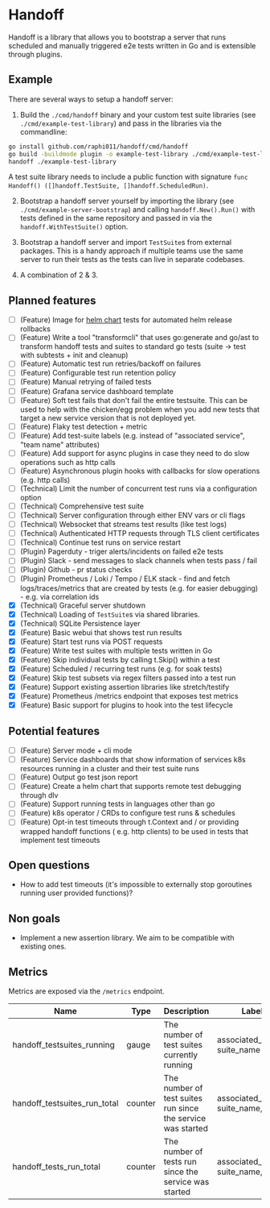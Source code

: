 # Handoff

Handoff is a library that allows you to bootstrap a server that runs scheduled and manually triggered e2e tests written in Go and is extensible through plugins.

## Example

There are several ways to setup a handoff server: 

1. Build the `./cmd/handoff` binary and your custom test suite libraries (see `./cmd/example-test-library`) and pass in the libraries via the commandline:

```sh
go install github.com/raphi011/handoff/cmd/handoff
go build -buildmode plugin -o example-test-library ./cmd/example-test-library
handoff ./example-test-library
```

A test suite library needs to include a public function with signature `func Handoff() ([]handoff.TestSuite, []handoff.ScheduledRun)`.

2. Bootstrap a handoff server yourself by importing the library (see `./cmd/example-server-bootstrap`) and calling `handoff.New().Run()` with tests 
defined in the same repository and passed in via the `handoff.WithTestSuite()` option.

3. Bootstrap a handoff server and import `TestSuite`s from external packages. This is a handy approach if multiple teams use the same server to run their tests as the tests can live in separate codebases.

4. A combination of 2 & 3.

## Planned features

- [ ] (Feature) Image for [helm chart](https://helm.sh/docs/topics/chart_tests/) tests for automated helm release rollbacks
- [ ] (Feature) Write a tool "transformcli" that uses go:generate and go/ast to transform handoff tests and suites to standard go tests (suite -> test with subtests + init and cleanup)
- [ ] (Feature) Automatic test run retries/backoff on failures
- [ ] (Feature) Configurable test run retention policy
- [ ] (Feature) Manual retrying of failed tests
- [ ] (Feature) Grafana service dashboard template
- [ ] (Feature) Soft test fails that don't fail the entire testsuite. This can be used to help with the chicken/egg problem when you add new tests that target a new service version that is not deployed yet.
- [ ] (Feature) Flaky test detection + metric
- [ ] (Feature) Add test-suite labels (e.g. instead of "associated service", "team name" attributes)
- [ ] (Feature) Add support for async plugins in case they need to do slow operations such as http calls
- [ ] (Feature) Asynchronous plugin hooks with callbacks for slow operations (e.g. http calls)
- [ ] (Technical) Limit the number of concurrent test runs via a configuration option
- [ ] (Technical) Comprehensive test suite
- [ ] (Technical) Server configuration through either ENV vars or cli flags
- [ ] (Technical) Websocket that streams test results (like test logs)
- [ ] (Technical) Authenticated HTTP requests through TLS client certificates
- [ ] (Technical) Continue test runs on service restart
- [ ] (Plugin) Pagerduty - triger alerts/incidents on failed e2e tests
- [ ] (Plugin) Slack - send messages to slack channels when tests pass / fail
- [ ] (Plugin) Github - pr status checks
- [ ] (Plugin) Prometheus / Loki / Tempo / ELK stack - find and fetch logs/traces/metrics that are created by tests (e.g. for easier debugging) - e.g. via correlation ids
- [x] (Technical) Graceful server shutdown
- [x] (Technical) Loading of `TestSuite`s via shared libraries.
- [x] (Technical) SQLite Persistence layer
- [x] (Feature) Basic webui that shows test run results
- [x] (Feature) Start test runs via POST requests
- [x] (Feature) Write test suites with multiple tests written in Go
- [x] (Feature) Skip individual tests by calling t.Skip() within a test
- [x] (Feature) Scheduled / recurring test runs (e.g. for soak tests)
- [x] (Feature) Skip test subsets via regex filters passed into a test run
- [x] (Feature) Support existing assertion libraries like stretch/testify
- [x] (Feature) Prometheus /metrics endpoint that exposes test metrics
- [x] (Feature) Basic support for plugins to hook into the test lifecycle

## Potential features

- [ ] (Feature) Server mode + cli mode
- [ ] (Feature) Service dashboards that show information of services k8s resources running in a cluster and their test suite runs
- [ ] (Feature) Output go test json report
- [ ] (Feature) Create a helm chart that supports remote test debugging through dlv
- [ ] (Feature) Support running tests in languages other than go
- [ ] (Feature) k8s operator / CRDs to configure test runs & schedules
- [ ] (Feature) Opt-in test timeouts through t.Context and / or providing wrapped handoff functions ( e.g. http clients) to be used in tests  that implement test timeouts

## Open questions

- How to add test timeouts (it's impossible to externally stop goroutines running user provided functions)?

## Non goals

- Implement a new assertion library. We aim to be compatible with existing ones.

## Metrics

Metrics are exposed via the `/metrics` endpoint.

| Name                         | Type    | Description                                                 | Labels                                 |
| ---------------------------- | ------- | ----------------------------------------------------------- | -------------------------------------- |
| handoff_testsuites_running   | gauge   | The number of test suites currently running                 | associated_service, suite_name         |
| handoff_testsuites_run_total | counter | The number of test suites run since the service was started | associated_service, suite_name, result |
| handoff_tests_run_total      | counter | The number of tests run since the service was started       | associated_service, suite_name, result |
